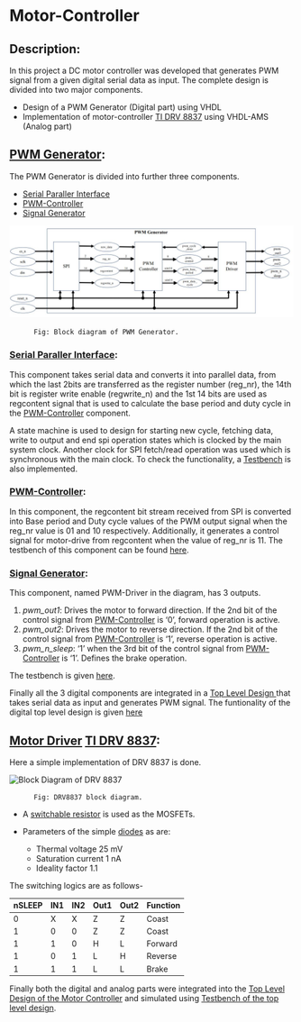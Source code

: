 # Motor-Controller
## Description:
In this project a DC motor controller was developed that generates PWM signal from a given digital serial data as input. The complete design is divided into two major components. 
* Design of a PWM Generator (Digital part) using VHDL
* Implementation of motor-controller [TI DRV 8837](https://www.ti.com/product/DRV8837) using VHDL-AMS (Analog part)

## [PWM Generator](https://github.com/sudipbarua/Motor-Controller/tree/master/PWM_Generator): 

The PWM Generator is divided into further three components.
* [Serial Paraller Interface](https://github.com/sudipbarua/Motor-Controller/tree/master/PWM_Generator/Serial-Parallel-Interface)
* [PWM-Controller]( https://github.com/sudipbarua/Motor-Controller/tree/master/PWM_Generator/PWM-Controller)
* [Signal Generator](https://github.com/sudipbarua/Motor-Controller/tree/master/PWM_Generator/Signal-Generator)

![Block Diagram of PWM Generator](https://github.com/sudipbarua/Motor-Controller/blob/master/PWM_Generator/PWM_Generator.JPG)

          Fig: Block diagram of PWM Generator.

###  [Serial Paraller Interface]( https://github.com/sudipbarua/Motor-Controller/blob/master/PWM_Generator/Serial-Parallel-Interface/spi.vhd):
This component takes serial data and converts it into parallel data, from which the last 2bits are transferred as the register number (reg_nr), the 14th bit is register write enable (regwrite_n) and the 1st 14 bits are used as regcontent signal that is used to calculate the base period and duty cycle in the [PWM-Controller]( https://github.com/sudipbarua/Motor-Controller/blob/master/PWM_Generator/PWM-Controller/pwm_controller.vhd) component. 

A state machine is used to design for starting new cycle, fetching data, write to output and end spi operation states which is clocked by the main system clock. Another clock for SPI fetch/read operation was used which is synchronous with the main clock. To check the functionality, a [Testbench](https://github.com/sudipbarua/Motor-Controller/blob/master/PWM_Generator/Serial-Parallel-Interface/tb_spi.vhd) is also implemented. 
### [PWM-Controller]( https://github.com/sudipbarua/Motor-Controller/blob/master/PWM_Generator/PWM-Controller/pwm_controller.vhd): 
In this component, the regcontent bit stream received from SPI is converted into Base period and Duty cycle values of the PWM output signal when the reg_nr value is 01 and 10 respectively. Additionally, it generates a control signal for motor-drive from regcontent when the value of reg_nr is 11. The testbench of this component can be found [here](https://github.com/sudipbarua/Motor-Controller/blob/master/PWM_Generator/PWM-Controller/tb_pwm_controller.vhd). 
### [Signal Generator](https://github.com/sudipbarua/Motor-Controller/blob/master/PWM_Generator/Signal-Generator/pwm_driver_v2-with-case.vhd): 
This component, named PWM-Driver in the diagram, has 3 outputs. 
1.	*pwm_out1*: Drives the motor to forward direction. If the 2nd bit of the control signal from [PWM-Controller]( https://github.com/sudipbarua/Motor-Controller/blob/master/PWM_Generator/PWM-Controller/pwm_controller.vhd) is ‘0’, forward operation is active. 
2.	*pwm_out2*: Drives the motor to reverse direction. If the 2nd bit of the control signal from [PWM-Controller]( https://github.com/sudipbarua/Motor-Controller/blob/master/PWM_Generator/PWM-Controller/pwm_controller.vhd) is ‘1’, reverse operation is active.
3.	*pwm_n_sleep*: ‘1’ when the 3rd bit of the control signal from [PWM-Controller]( https://github.com/sudipbarua/Motor-Controller/blob/master/PWM_Generator/PWM-Controller/pwm_controller.vhd) is ‘1’. Defines the brake operation. 

The testbench is given [here](https://github.com/sudipbarua/Motor-Controller/blob/master/PWM_Generator/Signal-Generator/tb_pwm_driver.vhd).

Finally all the 3 digital components are integrated in a [Top Level Design ](https://github.com/sudipbarua/Motor-Controller/blob/master/PWM_Generator/pwm_digital_top.vhd) that takes serial data as input and generates PWM signal. The funtionality of the digital top level design is given [here](https://github.com/sudipbarua/Motor-Controller/blob/master/PWM_Generator/tb_pwm_digital_top.vhd)

## [Motor Driver](https://github.com/sudipbarua/Motor-Controller/blob/master/Analog-Driver_TI-DRV-8837/motordriver.vhd) [TI DRV 8837](https://www.ti.com/product/DRV8837): 

Here a simple implementation of DRV 8837 is done.

![Block Diagram of DRV 8837](https://www.ti.com/ds_dgm/images/fbd_slvsba4e.gif)

          Fig: DRV8837 block diagram.

* A [switchable resistor]( https://github.com/sudipbarua/Motor-Controller/blob/master/Analog-Driver_TI-DRV-8837/sw_resistor.vhd) is used as the MOSFETs. 
* Parameters of the simple [diodes]( https://github.com/sudipbarua/Motor-Controller/blob/master/Analog-Driver_TI-DRV-8837/diode.vhd) as are: 
    
    * Thermal voltage 25 mV
    * Saturation current 1 nA
    * Ideality factor 1.1 

The switching logics are as follows-

| nSLEEP | IN1 | IN2 | Out1 | Out2 | Function |
|--------|-----|-----|------|------|----------|
|    0   |  X  |  X  |   Z  |  Z   |  Coast   |
|    1   |  0  |  0  |   Z  |  Z   |  Coast   |
|    1   |  1  |  0  |   H  |  L   | Forward  |
|    1   |  0  |  1  |   L  |  H   | Reverse  |
|    1   |  1  |  1  |   L  |  L   |   Brake  |

Finally both the digital and analog parts were integrated into the [Top Level Design of the Motor Controller](https://github.com/sudipbarua/Motor-Controller/blob/master/Top_Level_Design_motorcontroller.vhd) and simulated using [Testbench of the top level design](https://github.com/sudipbarua/Motor-Controller/blob/master/tb_Top_Level_Design_motorcontroller.vhd). 
